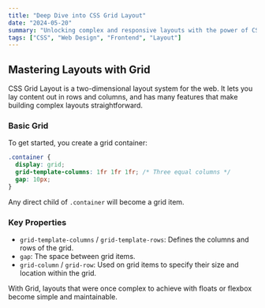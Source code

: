 ```yaml
---
title: "Deep Dive into CSS Grid Layout"
date: "2024-05-20"
summary: "Unlocking complex and responsive layouts with the power of CSS Grid. A practical overview of its core concepts."
tags: ["CSS", "Web Design", "Frontend", "Layout"]
---
```


## Mastering Layouts with Grid

CSS Grid Layout is a two-dimensional layout system for the web. It lets you lay content out in rows and columns, and has many features that make building complex layouts straightforward.

### Basic Grid

To get started, you create a grid container:

```css
.container {
  display: grid;
  grid-template-columns: 1fr 1fr 1fr; /* Three equal columns */
  gap: 10px;
}
```

Any direct child of `.container` will become a grid item.

### Key Properties

- `grid-template-columns` / `grid-template-rows`: Defines the columns and rows of the grid.
- `gap`: The space between grid items.
- `grid-column` / `grid-row`: Used on grid items to specify their size and location within the grid.

With Grid, layouts that were once complex to achieve with floats or flexbox become simple and maintainable.
